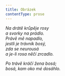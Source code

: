 ```yaml
---
title: Obrázek
contentType: prose
---
```


_Na drátě krůpěje rosy  
a svorky na prádlo.  
Právě mě napadlo,  
jestli je trávník bosý,  
zda se neurousá  
a je-li rosa něčí zrcadlo._

_Po trávě kráčí žena bosá;  
bosá, kam oko mé dosáhlo._
